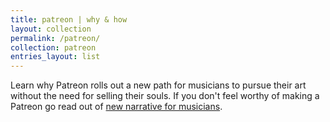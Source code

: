 ```yaml
---
title: patreon | why & how
layout: collection
permalink: /patreon/
collection: patreon
entries_layout: list
---
```

Learn why Patreon rolls out a new path for musicians to pursue their art without the need for selling their souls. If you don't feel worthy of making a Patreon go read out of [new narrative for musicians](/narrative/).
